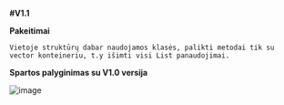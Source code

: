 **#V1.1**


**Pakeitimai**

```
Vietoje struktūrų dabar naudojamos klasės, palikti metodai tik su vector konteineriu, t.y išimti visi List panaudojimai.
```

**Spartos palyginimas su V1.0 versija**

![image](https://user-images.githubusercontent.com/113367128/203835026-eaded5db-77be-4fff-b41d-aec27ca6156c.png)
